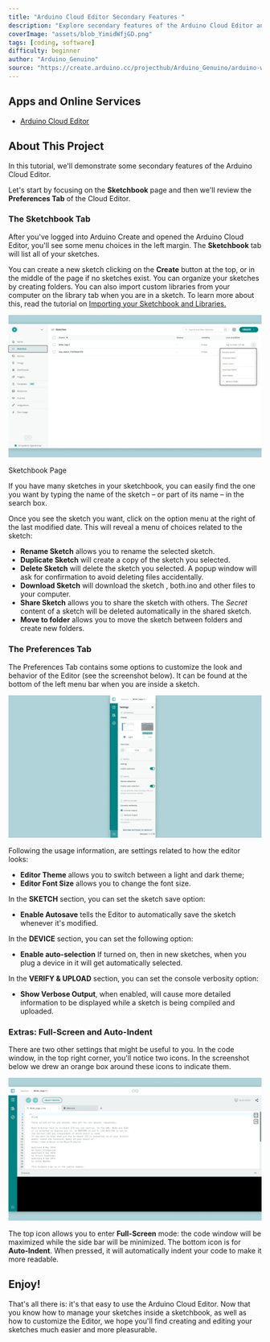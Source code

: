 ```yaml
---
title: "Arduino Cloud Editor Secondary Features "
description: "Explore secondary features of the Arduino Cloud Editor and become a pro using it."
coverImage: "assets/blob_YimidWfjGD.png"
tags: [coding, software]
difficulty: beginner
author: "Arduino_Genuino"
source: "https://create.arduino.cc/projecthub/Arduino_Genuino/arduino-web-editor-secondary-features-d57076"
---
```


## Apps and Online Services

- [Arduino Cloud Editor](https://create.arduino.cc/editor)

## About This Project

In this tutorial, we'll demonstrate some secondary features of the Arduino Cloud Editor.

Let's start by focusing on the **Sketchbook** page and then we'll review the **Preferences Tab** of the Cloud Editor.

### The Sketchbook Tab

After you've logged into Arduino Create and opened the Arduino Cloud Editor, you'll see some menu choices in the left margin. The **Sketchbook** tab will list all of your sketches.

You can create a new sketch clicking on the **Create** button at the top, or in the middle of the page if no sketches exist. You can organize your sketches by creating folders. You can also import custom libraries from your computer on the library tab when you are in a sketch. To learn more about this, read the tutorial on [Importing your Sketchbook and Libraries.](https://create.arduino.cc/projecthub/Arduino_Genuino/import-your-sketchbook-and-libraries-to-the-web-editor-296bb3)

![Sketchbook Page](assets/sketch-page-options.png)

Sketchbook Page

If you have many sketches in your sketchbook, you can easily find the one you want by typing the name of the sketch – or part of its name – in the search box.

Once you see the sketch you want, click on the option menu at the right of the last modified date. This will reveal a menu of choices related to the sketch:

- **Rename Sketch** allows you to rename the selected sketch.
- **Duplicate Sketch** will create a copy of the sketch you selected.
- **Delete Sketch** will delete the sketch you selected. A popup window will ask for confirmation to avoid deleting files accidentally.
- **Download Sketch** will download the sketch , both.ino and other files to your computer.
- **Share Sketch** allows you to share the sketch with others. The *Secret* content of a sketch will be deleted automatically in the shared sketch.
- **Move to folder** allows you to move the sketch between folders and create new folders.

### The Preferences Tab

The Preferences Tab contains some options to customize the look and behavior of the Editor (see the screenshot below). It can be found at the bottom of the left menu bar when you are inside a sketch.

![Preferences Tab](assets/editor-preferences.png)

Following the usage information, are settings related to how the editor looks:

- **Editor Theme** allows you to switch between a light and dark theme;
- **Editor Font Size** allows you to change the font size.

In the **SKETCH** section, you can set the sketch save option:

- **Enable Autosave** tells the Editor to automatically save the sketch whenever it's modified.

In the **DEVICE** section, you can set the following option:

- **Enable auto-selection** If turned on, then in new sketches, when you plug a device in it will get automatically selected.

In the **VERIFY & UPLOAD** section, you can set the console verbosity option:

- **Show Verbose Output**, when enabled, will cause more detailed information to be displayed while a sketch is being compiled and uploaded.

### Extras: Full-Screen and Auto-Indent

There are two other settings that might be useful to you. In the code window, in the top right corner, you'll notice two icons. In the screenshot below we drew an orange box around these icons to indicate them.

![Sketch Window](assets/sketch-options.png)

The top icon allows you to enter **Full-Screen** mode: the code window will be maximized while the side bar will be minimized. The bottom icon is for **Auto-Indent**. When pressed, it will automatically indent your code to make it more readable. 

## Enjoy!

That's all there is: it's that easy to use the Arduino Cloud Editor. Now that you know how to manage your sketches inside a sketchbook, as well as how to customize the Editor, we hope you'll find creating and editing your sketches much easier and more pleasurable.